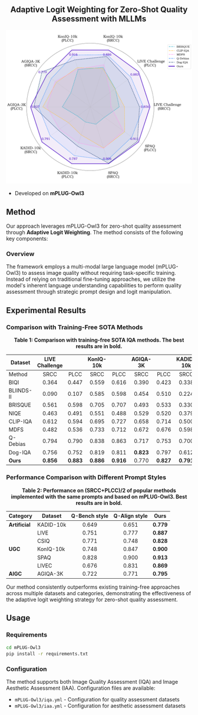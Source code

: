 <div align="center">

<h2>Adaptive Logit Weighting for Zero-Shot Quality Assessment with MLLMs</h2>

</div>

![pipline figure](mPLUG-Owl3/radar.png "Magic Gardens")

- Developed on **mPLUG-Owl3**

## Method

Our approach leverages mPLUG-Owl3 for zero-shot quality assessment through **Adaptive Logit Weighting**. The method consists of the following key components:

### Overview
The framework employs a multi-modal large language model (mPLUG-Owl3) to assess image quality without requiring task-specific training. Instead of relying on traditional fine-tuning approaches, we utilize the model's inherent language understanding capabilities to perform quality assessment through strategic prompt design and logit manipulation.

## Experimental Results

### Comparison with Training-Free SOTA Methods

<div align="center">

**Table 1: Comparison with training-free SOTA IQA methods. The best results are in bold.**

| Dataset | LIVE Challenge |  | KonIQ-10k |  | AGIQA-3K |  | KADID-10k |  | SPAQ |  |
|---------|:---------:|:---------:|:---------:|:---------:|:---------:|:---------:|:---------:|:---------:|:---------:|:---------:|
| Method | SRCC | PLCC | SRCC | PLCC | SRCC | PLCC | SRCC | PLCC | SRCC | PLCC |
| BIQI | 0.364 | 0.447 | 0.559 | 0.616 | 0.390 | 0.423 | 0.338 | 0.405 | 0.591 | 0.549 |
| BLIINDS-II | 0.090 | 0.107 | 0.585 | 0.598 | 0.454 | 0.510 | 0.224 | 0.313 | 0.317 | 0.326 |
| BRISQUE | 0.561 | 0.598 | 0.705 | 0.707 | 0.493 | 0.533 | 0.330 | 0.370 | 0.484 | 0.481 |
| NIQE | 0.463 | 0.491 | 0.551 | 0.488 | 0.529 | 0.520 | 0.379 | 0.389 | 0.703 | 0.671 |
| CLIP-IQA | 0.612 | 0.594 | 0.695 | 0.727 | 0.658 | 0.714 | 0.500 | 0.520 | 0.738 | 0.735 |
| MDFS | 0.482 | 0.536 | 0.733 | 0.712 | 0.672 | 0.676 | 0.598 | 0.594 | 0.741 | 0.718 |
| Q-Debias | 0.794 | 0.790 | 0.838 | 0.863 | 0.717 | 0.753 | 0.700 | 0.713 | 0.867 | 0.826 |
| Dog-IQA | 0.756 | 0.752 | 0.819 | 0.811 | **0.823** | 0.797 | 0.612 | 0.624 | 0.902 | 0.897 |
| **Ours** | **0.856** | **0.883** | **0.886** | **0.916** | 0.770 | **0.827** | **0.791** | **0.787** | **0.906** | **0.911** |

</div>

### Performance Comparison with Different Prompt Styles

<div align="center">

**Table 2: Performance on (SRCC+PLCC)/2 of popular methods implemented with the same prompts and based on mPLUG-Owl3. Best results are in bold.**

| Category | Dataset | Q-Bench style | Q-Align style | **Ours** |
|----------|---------|:-------------:|:-------------:|:--------:|
| **Artificial** | KADID-10k | 0.649 | 0.651 | **0.779** |
|  | LIVE | 0.751 | 0.777 | **0.887** |
|  | CSIQ | 0.771 | 0.748 | **0.828** |
| **UGC** | KonIQ-10k | 0.748 | 0.847 | **0.900** |
|  | SPAQ | 0.828 | 0.900 | **0.913** |
|  | LIVEC | 0.676 | 0.831 | **0.869** |
| **AIGC** | AGIQA-3K | 0.722 | 0.771 | **0.795** |

</div>

Our method consistently outperforms existing training-free approaches across multiple datasets and categories, demonstrating the effectiveness of the adaptive logit weighting strategy for zero-shot quality assessment.

## Usage

### Requirements
```bash
cd mPLUG-Owl3
pip install -r requirements.txt
```

### Configuration

The method supports both Image Quality Assessment (IQA) and Image Aesthetic Assessment (IAA). Configuration files are available:
- `mPLUG-Owl3/iqa.yml` - Configuration for quality assessment datasets
- `mPLUG-Owl3/iaa.yml` - Configuration for aesthetic assessment datasets
